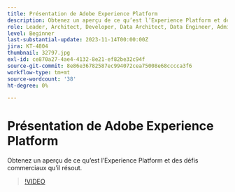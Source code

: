 ```yaml
---
title: Présentation de Adobe Experience Platform
description: Obtenez un aperçu de ce qu’est l’Experience Platform et des défis commerciaux qu’il résout.
role: Leader, Architect, Developer, Data Architect, Data Engineer, Admin, User
level: Beginner
last-substantial-update: 2023-11-14T00:00:00Z
jira: KT-4804
thumbnail: 32797.jpg
exl-id: ce870a27-4ae4-4132-8e21-ef82be32c94f
source-git-commit: 8e86e36782587ec994072cea75008e68cccca3f6
workflow-type: tm+mt
source-wordcount: '38'
ht-degree: 0%

---
```


# Présentation de Adobe Experience Platform

Obtenez un aperçu de ce qu’est l’Experience Platform et des défis commerciaux qu’il résout.

>[!VIDEO](https://video.tv.adobe.com/v/32797?learn=on)


